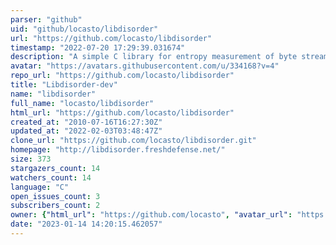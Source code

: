 ```yaml
---
parser: "github"
uid: "github/locasto/libdisorder"
url: "https://github.com/locasto/libdisorder"
timestamp: "2022-07-20 17:29:39.031674"
description: "A simple C library for entropy measurement of byte streams and other data."
avatar: "https://avatars.githubusercontent.com/u/334168?v=4"
repo_url: "https://github.com/locasto/libdisorder"
title: "Libdisorder-dev"
name: "libdisorder"
full_name: "locasto/libdisorder"
html_url: "https://github.com/locasto/libdisorder"
created_at: "2010-07-16T16:27:30Z"
updated_at: "2022-02-03T03:48:47Z"
clone_url: "https://github.com/locasto/libdisorder.git"
homepage: "http://libdisorder.freshdefense.net/"
size: 373
stargazers_count: 14
watchers_count: 14
language: "C"
open_issues_count: 3
subscribers_count: 2
owner: {"html_url": "https://github.com/locasto", "avatar_url": "https://avatars.githubusercontent.com/u/334168?v=4", "login": "locasto", "type": "User"}
date: "2023-01-14 14:20:15.462057"
---
```

